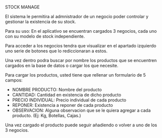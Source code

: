 STOCK MANAGE

El sistema le permitira al admnistrador de un negocio poder controlar y gestionar la existencia de su stock.

Para su uso:
En el aplicativo se encuentran cargados 3 negocios, cada uno con su modelo de stock independiente.

Para acceder a los negocios tendra que visualizar en el apartado izquierdo uno serie de botones que lo rediccionaran a estos.

Una vez dentro podra buscar por nombre los productos que se encuentren cargados en la base de datos o cargar los que necesite.

Para cargar los productos, usted tiene que rellenar un formulario de 5 campos:
* NOMBRE PRODUCTO: Nombre del producto
* CANTIDAD: Cantidad en existencia de dicho producto
* PRECIO INDIVIDUAL: Precio individual de cada producto
* REPONER: Existencia a reponer de cada producto
* OBSERVACION: Alguna observacion que se le quiera agregar a cada producto. (Ej: Kg, Botellas, Cajas.)

Una vez cargado el producto puede seguir añadiendo o volver a uno de los 3 negocios.